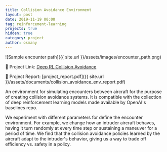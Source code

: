 ```yaml
---
title: Collision Avoidance Environment
layout: post
date: 2019-11-19 00:00
tag: reinforcement-learning
projects: true
hidden: true
category: project
author: osmany
---
```


![Sample encounter path]({{ site.url }}/assets/images/encounter_path.png)

:link: Project Link: [Deep RL Collision Avoidance](https://github.com/osmanylc/deep-rl-collision-avoidance)

:book: Project Report: [project_report.pdf]({{ site.url }}/assets/documents/collision_avoidance_env_report.pdf)

An environment for simulating encounters between aircraft for the purpose of creating collision avoidance systems. It is compatible with the collection of deep reinforcement learning models made available by OpenAI's baselines repo.

We experiment with different parameters for define the encounter environment. For example, we change how an intruder aircraft behaves, having it turn randomly at every time step or sustaining a maneuver for a period of time. We find that the collision avoidance policies learned by the aircraft adapt to the intruder's behavior, giving us a way to trade off efficiency vs. safety in a policy.
